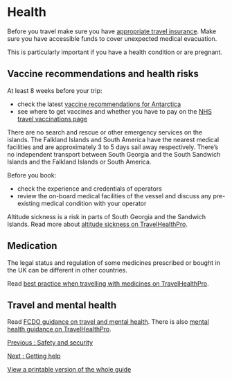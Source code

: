 # Health

Before you travel make sure you have [appropriate travel insurance](https://www.gov.uk/guidance/foreign-travel-insurance). Make sure you have accessible funds to cover unexpected medical evacuation.

This is particularly important if you have a health condition or are pregnant.

## Vaccine recommendations and health risks

At least 8 weeks before your trip:

* check the latest [vaccine recommendations for Antarctica](https://travelhealthpro.org.uk/country/9/antarctica#Vaccine_Recommendations)
* see where to get vaccines and whether you have to pay on the [NHS travel vaccinations page](https://www.nhs.uk/conditions/travel-vaccinations/)

There are no search and rescue or other emergency services on the islands. The Falkland Islands and South America have the nearest medical facilities and are approximately 3 to 5 days sail away respectively. There’s no independent transport between South Georgia and the South Sandwich Islands and the Falkland Islands or South America.

Before you book:

* check the experience and credentials of operators
* review the on-board medical facilities of the vessel and discuss any pre-existing medical condition with your operator

Altitude sickness is a risk in parts of South Georgia and the Sandwich Islands. Read more about [altitude sickness on TravelHealthPro](https://travelhealthpro.org.uk/factsheet/26/altitude-illness).

## Medication

The legal status and regulation of some medicines prescribed or bought in the UK can be different in other countries.

Read [best practice when travelling with medicines on TravelHealthPro](https://travelhealthpro.org.uk/factsheet/43/medicines-abroad).

## Travel and mental health

Read [FCDO guidance on travel and mental health](https://www.gov.uk/guidance/foreign-travel-advice-for-people-with-mental-health-issues). There is also [mental health guidance on TravelHealthPro](https://travelhealthpro.org.uk/factsheet/85/travelling-with-mental-health-conditions).

[Previous
:
Safety and security](/foreign-travel-advice/south-georgia-and-south-sandwich-islands/safety-and-security)

[Next
:
Getting help](/foreign-travel-advice/south-georgia-and-south-sandwich-islands/getting-help)

[View a printable version of the whole guide](/foreign-travel-advice/south-georgia-and-south-sandwich-islands/print)
